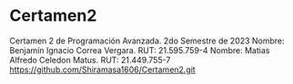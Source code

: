 # Certamen2
Certamen 2 de Programación Avanzada. 2do Semestre de 2023
Nombre: Benjamín Ignacio Correa Vergara. RUT: 21.595.759-4
Nombre: Matias Alfredo Celedon Matus. RUT: 21.449.755-7
https://github.com/Shiramasa1606/Certamen2.git
